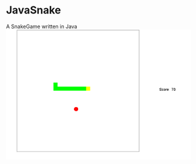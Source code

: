 # JavaSnake
A SnakeGame written in Java
![image](https://github.com/steven1227/JavaSnake/blob/master/31.png)
